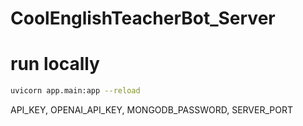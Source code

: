 # CoolEnglishTeacherBot_Server

# run locally
```bash
uvicorn app.main:app --reload
```

API_KEY, OPENAI_API_KEY, MONGODB_PASSWORD, SERVER_PORT 